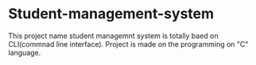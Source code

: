 # Student-management-system
This project name student managemnt system is totally baed on CLI(commnad line interface).
Project is made on the programming on "C" language.
